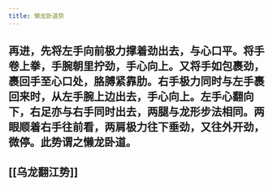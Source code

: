 ```yaml
---
title: 懒龙卧道势
---
```


## 再进，先将左手向前极力撑着劲出去，与心口平。将手卷上拳，手腕朝里拧劲，手心向上。又将手如包裹劲，裹回手至心口处，胳膊紧靠肋。右手极力同时与左手裹回来时，从左手腕上边出去，手心向上。左手心翻向下，右足亦与右手同时出去，两腿与龙形步法相同。两眼顺着右手往前看，两肩极力往下垂劲，又往外开劲，微停。此势谓之懒龙卧道。

## [[乌龙翻江势]]
##
